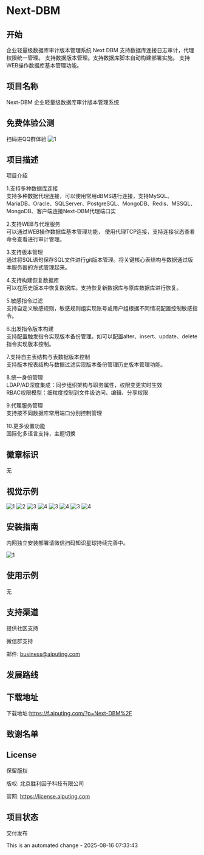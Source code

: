 # Next-DBM

## 开始

企业轻量级数据库审计版本管理系统
Next DBM 支持数据库连接日志审计，代理权限统一管理。
支持数据版本管理。支持数据库脚本自动构建部署实施。
支持WEB操作数据库基本管理功能。

## 项目名称
Next-DBM 企业轻量级数据库审计版本管理系统

## 免费体验公测
扫码进QQ群体验
![1](./img/qq-next-dbm.jpg "点击返回首页")


## 项目描述
项目介绍

1.支持多种数据库连接​  
支持多种数据代理连接，可以使用常用dBMS进行连接，支持MySQL、MariaDB、Oracle、SQLServer、PostgreSQL、MongoDB、Redis、MSSQL、MongoDB、客户端连接Next-DBM代理端口实

​2.支持WEB与代理服务  
可以通过WEB操作数据库基本管理功能， 
使用代理TCP连接，支持连接状态查看命令查看进行审计管理。

​3.支持版本管理  
通过将SQL语句保存SQL文件进行git版本管理。将关键核心表结构与数据通过版本服务器的方式管理起来。

​4.支持构建恢复数据库  
可以在历史版本中恢复数据库。支持恢复新数据库与原库数据库进行恢复。

​5.敏感指令过滤  
支持自定义敏感规则，敏感规则组实现账号或用户组根据不同情况配置控制敏感指令。

​6.出发指令版本构建  
支持配置触发指令实现版本备份管理。如可以配置alter、insert、update、delete指令实现版本控制。

​7.支持自主表结构与表数据版本控制   
支持版本按表结构与数据过滤实现版本备份管理历史版本管理功能。

​8.统一身份管理​    
​LDAP/AD深度集成​：同步组织架构与职务属性，权限变更实时生效  
​RBAC权限模型​：细粒度控制到文件级访问、编辑、分享权限 

9.代理服务管理   
支持按不同数据库常用端口分别控制管理
 
10.更多设置功能  
国际化多语言支持，主题切换
 
## 徽章标识
无

## 视觉示例
![1](./img/1.png "点击返回首页")
![2](./img/2.png "点击返回首页")
![3](./img/3.png "点击返回首页")
![4](./img/4.png "点击返回首页")
![3](./img/5.png "点击返回首页")
![4](./img/6.png "点击返回首页")
![3](./img/7.png "点击返回首页")
![4](./img/8.png "点击返回首页")

## 安装指南
内网独立安装部署请微信扫码知识星球持续完善中。

![1](./img/kcode.png "点击返回首页")

## 使用示例
无

## 支持渠道
提供社区支持

微信群支持

邮件: business@aiputing.com

## 发展路线


## 下载地址
下载地址:https://f.aiputing.com/?p=Next-DBM%2F


## 致谢名单
 

## License
保留版权

版权: 北京胜利因子科技有限公司

官网: https://license.aiputing.com
## 项目状态
交付发布


This is an automated change - 2025-08-16 07:33:43
